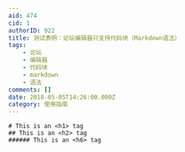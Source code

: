 ```yaml
---
aid: 474
cid: 1
authorID: 922
title: 测试表明：论坛编辑器只支持代码块（Markdown语法）
tags:
    - 论坛
    - 编辑器
    - 代码块
    - markdown
    - 语法
comments: []
date: 2018-05-05T14:26:00.000Z
category: 使用指南
---
```


    # This is an <h1> tag
    ## This is an <h2> tag
    ###### This is an <h6> tag
